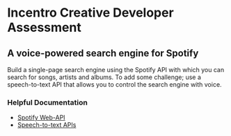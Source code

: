 # Incentro Creative Developer Assessment

## A voice-powered search engine for Spotify

Build a single-page search engine using the Spotify API with which you can search for songs, artists and albums.
To add some challenge; use a speech-to-text API that allows you to control the search engine with voice.

### Helpful Documentation

- [Spotify Web-API](https://developer.spotify.com/documentation/web-api/)
- [Speech-to-text APIs](https://developer.mozilla.org/en-US/docs/Web/API/Web_Speech_API)
